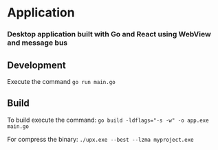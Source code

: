 # Application

### Desktop application built with Go and React using WebView and message bus

## Development

Execute the command 
`go run main.go`

## Build

To build execute the command:
`go build -ldflags="-s -w" -o app.exe main.go`

For compress the binary:
`./upx.exe --best --lzma myproject.exe`